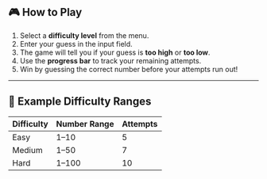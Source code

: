 ## 🎮 How to Play

1. Select a **difficulty level** from the menu.
2. Enter your guess in the input field.
3. The game will tell you if your guess is **too high** or **too low**.
4. Use the **progress bar** to track your remaining attempts.
5. Win by guessing the correct number before your attempts run out!

---

## 📌 Example Difficulty Ranges

| Difficulty | Number Range | Attempts |
|------------|--------------|----------|
| Easy       | 1–10         | 5        |
| Medium     | 1–50         | 7        |
| Hard       | 1–100        | 10       |